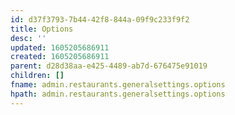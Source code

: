 ```yaml
---
id: d37f3793-7b44-42f8-844a-09f9c233f9f2
title: Options
desc: ''
updated: 1605205686911
created: 1605205686911
parent: d28d38aa-e425-4489-ab7d-676475e91019
children: []
fname: admin.restaurants.generalsettings.options
hpath: admin.restaurants.generalsettings.options
---
```



